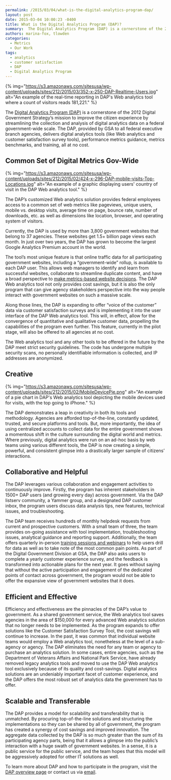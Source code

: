 ```yaml
---
permalink: /2015/03/04/what-is-the-digital-analytics-program-dap/
layout: post
date: 2015-03-04 10:00:23 -0400
title: What is the Digital Analytics Program (DAP)?
summary:  The Digital Analytics Program (DAP) is a cornerstone of the 2012 Digital Government Strategy&rsquo;s mission to improve the citizen experience by streamlining the collection and analysis of digital analytics data on a federal government-wide
authors: marina-fox, tlowden
categories:
  - Metrics
  - Our Work
tags:
  - analytics
  - customer satisfaction
  - DAP
  - Digital Analytics Program
---
```


{% img="https://s3.amazonaws.com/sitesusa/wp-content/uploads/sites/212/2015/03/352-x-250-DAP-Realtime-Users.jpg" alt="An example of the real-time reporting in DAP's Web analytics tool where a count of visitors reads 181,221." %}

The [Digital Analytics Program (DAP)](https://www.WHATEVER/services/dap/) is a cornerstone of the 2012 Digital Government Strategy’s mission to improve the citizen experience by streamlining the collection and analysis of digital analytics data on a federal government-wide scale. The DAP, provided by GSA to all federal executive branch agencies, delivers digital analytics tools (like Web analytics and customer satisfaction survey tools), performance metrics guidance, metrics benchmarks, and training, all at no cost.

## Common Set of Digital Metrics Gov-Wide

{% img="https://s3.amazonaws.com/sitesusa/wp-content/uploads/sites/212/2015/02/424-x-296-DAP-mobile-visits-Top-Locations.jpg" alt="An example of a graphic displaying users' country of visit in the DAP Web analytics tool." %}

The DAP’s customized Web analytics solution provides federal employees access to a common set of web metrics like pageviews, unique users, mobile vs. desktop visits, average time on page, bounce rate, number of downloads, etc. as well as dimensions like location, browser, and operating system of visitors.

Currently, the DAP is used by more than 3,800 government websites that belong to 37 agencies. These websites get 1.5+ billion page views each month. In just over two years, the DAP has grown to become the largest Google Analytics Premium account in the world.

The tool’s most unique feature is that online traffic data for all participating government websites, including a “government-wide” rollup, is available to each DAP user. This allows web managers to identify and learn from successful websites, collaborate to streamline duplicate content, and have a broad perspective to [make metrics-based website decisions](https://www.WHATEVER/2014/10/23/web-design-changes-let-the-metrics-be-your-guide/). The DAP Web analytics tool not only provides cost savings, but it is also the only program that can give agency stakeholders perspective into the way people interact with government websites on such a massive scale.

Along those lines, the DAP is expanding to offer “voice of the customer” data via customer satisfaction surveys and is implementing it into the user interface of the DAP Web analytics tool. This will, in effect, allow for the convergence of quantitative and qualitative customer data, propelling the capabilities of the program even further. This feature, currently in the pilot stage, will also be offered to all agencies at no cost.

The Web analytics tool and any other tools to be offered in the future by the DAP meet strict security guidelines. The code has undergone multiple security scans, no personally identifiable information is collected, and IP addresses are anonymized.

## Creative

{% img="https://s3.amazonaws.com/sitesusa/wp-content/uploads/sites/212/2015/02/MobileDevicePie.png" alt="An example of a pie chart in DAP's Web analytics tool depicting the mobile devices used for visits, with the top going to iPhone." %}

The DAP demonstrates a leap in creativity in both its tools and methodology. Agencies are afforded top-of-the-line, constantly updated, trusted, and secure platforms and tools. But, more importantly, the idea of using centralized accounts to collect data for the entire government shows a momentous shift in the culture surrounding the digital world and metrics. Where previously, digital analytics were run on an ad-hoc basis by web teams using various different tools, the DAP is now creating a simple, powerful, and consistent glimpse into a drastically larger sample of citizens’ interactions.

## Collaborative and Helpful

The DAP leverages various collaboration and engagement activities to continuously improve. Firstly, the program has inherent stakeholders in 1500+ DAP users (and growing every day) across government. Via the DAP listserv community, a Yammer group, and a designated DAP customer inbox, the program users discuss data analysis tips, new features, technical issues, and troubleshooting.

The DAP team receives hundreds of monthly helpdesk requests from current and prospective customers. With a small team of three, the team provides on-going assistance with tool implementation, troubleshooting issues, analytical guidance and reporting support. Additionally, the team offers quarterly in-person [training sessions and webinars](https://www.WHATEVER/digitalgov-university/) to help users drill for data as well as to take note of the most common pain points. As part of the Digital Government Division at GSA, the DAP also asks users to complete a yearly customer experience survey, and the feedback is transformed into actionable plans for the next year. It goes without saying that without the active participation and engagement of the dedicated points of contact across government, the program would not be able to offer the expansive view of government websites that it does.

## Efficient and Effective

Efficiency and effectiveness are the pinnacles of the DAP’s value to government. As a shared government service, the Web analytics tool saves agencies in the area of $150,000 for every advanced Web analytics solution that no longer needs to be implemented. As the program expands to offer solutions like the Customer Satisfaction Survey Tool, the cost savings will continue to increase.  In the past, it was common that individual website teams would employ a Web analytics tool, nonetheless at the level of a sub-agency or agency. The DAP eliminates the need for any team or agency to purchase an analytics solution. In some cases, entire agencies, such as the Department of Veterans Affairs and National Park Service, have already removed legacy analytics tools and moved to use the DAP Web analytics tool exclusively because of its quality and cost-savings. Digital analytics solutions are an undeniably important facet of customer experience, and the DAP offers the most robust set of analytics data the government has to offer.

## Scalable and Transferable

The DAP provides a model for scalability and transferability that is unmatched. By procuring top-of-the-line solutions and structuring the implementations so they can be shared by all of government, the program has created a synergy of cost savings and improved innovation. The aggregate data collected by the DAP is so much greater than the sum of its participating agency parts, being that it allows a glimpse into the public’s interaction with a huge swath of government websites. In a sense, it is a public service for the public service, and the team hopes that this model will be aggressively adopted for other IT solutions as well.

To learn more about DAP and how to participate in the program, visit the [DAP overview page](https://www.WHATEVER/services/dap/) or contact us via [email](mailto:dap@gsa.gov).